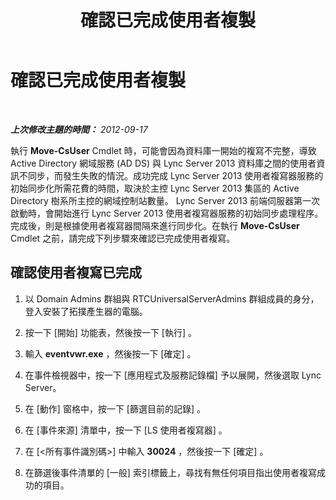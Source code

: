 ﻿---
title: 確認已完成使用者複製
TOCTitle: 確認已完成使用者複製
ms:assetid: 119e9896-45e5-4f8b-af43-7b09360ada0b
ms:mtpsurl: https://technet.microsoft.com/zh-tw/library/JJ204680(v=OCS.15)
ms:contentKeyID: 49290131
ms.date: 08/10/2015
mtps_version: v=OCS.15
ms.translationtype: HT
---

# 確認已完成使用者複製

 

_**上次修改主題的時間：** 2012-09-17_

執行 **Move-CsUser** Cmdlet 時，可能會因為資料庫一開始的複寫不完整，導致 Active Directory 網域服務 (AD DS) 與 Lync Server 2013 資料庫之間的使用者資訊不同步，而發生失敗的情況。成功完成 Lync Server 2013 使用者複寫器服務的初始同步化所需花費的時間，取決於主控 Lync Server 2013 集區的 Active Directory 樹系所主控的網域控制站數量。 Lync Server 2013 前端伺服器第一次啟動時，會開始進行 Lync Server 2013 使用者複寫器服務的初始同步處理程序。完成後，則是根據使用者複寫器間隔來進行同步化。在執行 **Move-CsUser** Cmdlet 之前，請完成下列步驟來確認已完成使用者複寫。

## 確認使用者複寫已完成

1.  以 Domain Admins 群組與 RTCUniversalServerAdmins 群組成員的身分，登入安裝了拓撲產生器的電腦。

2.  按一下 \[開始\] 功能表，然後按一下 \[執行\] 。

3.  輸入 **eventvwr.exe** ，然後按一下 \[確定\] 。

4.  在事件檢視器中，按一下 \[應用程式及服務記錄檔\] 予以展開，然後選取 Lync Server。

5.  在 \[動作\] 窗格中，按一下 \[篩選目前的記錄\] 。

6.  在 \[事件來源\] 清單中，按一下 \[LS 使用者複寫器\] 。

7.  在 \[\<所有事件識別碼\>\] 中輸入 **30024** ，然後按一下 \[確定\] 。

8.  在篩選後事件清單的 \[一般\] 索引標籤上，尋找有無任何項目指出使用者複寫成功的項目。

